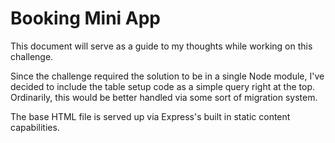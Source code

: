 Booking Mini App
================

This document will serve as a guide to my thoughts while working on this challenge.

Since the challenge required the solution to be in a single Node module, I've decided 
to include the table setup code as a simple query right at the top. Ordinarily, this
would be better handled via some sort of migration system.

The base HTML file is served up via Express's built in static content capabilities.

